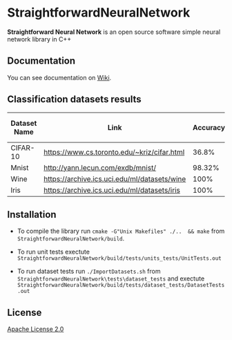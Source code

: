 # StraightforwardNeuralNetwork
**Straightforward Neural Network** is an open source software simple neural network library in C++

## Documentation

You can see documentation on [Wiki](https://github.com/MatthieuHernandez/StraightforwardNeuralNetwork/wiki).

## Classification datasets results
| Dataset Name | Link                                         | Accuracy | Number of Neurones |
|--------------|----------------------------------------------|----------|--------------------|
| CIFAR-10     | https://www.cs.toronto.edu/~kriz/cifar.html  | 36.8%    | 230                |
| Mnist        | http://yann.lecun.com/exdb/mnist/            | 98.32%   | 230                |
| Wine         | https://archive.ics.uci.edu/ml/datasets/wine | 100%     | 28                 |
| Iris         | https://archive.ics.uci.edu/ml/datasets/iris | 100%     | 12                 |

## Installation

* To compile the library run `cmake -G"Unix Makefiles" ./..  && make` from `StraightforwardNeuralNetwork/build`.

* To run unit tests exectute `StraightforwardNeuralNetwork/build/tests/units_tests/UnitTests.out`

* To run dataset tests run `./ImportDatasets.sh` from `StraightforwardNeuralNetwork\tests\dataset_tests` and exectute `StraightforwardNeuralNetwork/build/tests/dataset_tests/DatasetTests.out`

## License

[Apache License 2.0](LICENSE)
